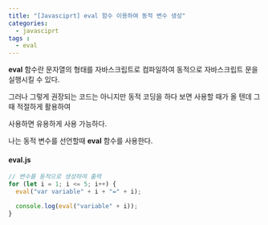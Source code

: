 ```yaml
---
title: "[Javasciprt] eval 함수 이용하여 동적 변수 생성"
categories: 
  - javasciprt
tags : 
  - eval
---
```


**eval** 함수란 문자열의 형태를 자바스크립트로 컴파일하여 동적으로 자바스크립트 문을 실행시킬 수 있다.

그러나 그렇게 권장되는 코드는 아니지만 동적 코딩을 하다 보면 사용할 때가 올 텐데 그때 적절하게 활용하여

사용하면 유용하게 사용 가능하다.

나는 동적 변수를 선언할때 **eval** 함수를 사용한다. 

#### eval.js

```js
// 변수를 동적으로 생성하여 출력
for (let i = 1; i <= 5; i++) {
  eval("var variable" + i + "=" + i);

  console.log(eval("variable" + i));
}
```